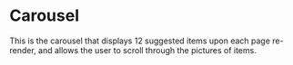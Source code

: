 # Carousel
This is the carousel that displays 12 suggested items upon each page re-render, and allows the user to scroll through the pictures of items.
